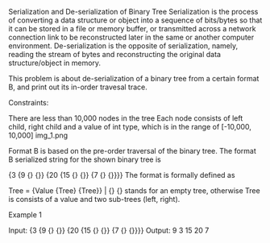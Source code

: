 Serialization and De-serialization of Binary Tree
Serialization is the process of converting a data structure or object into a sequence of bits/bytes so that it can be stored in a file or memory buffer, or transmitted across a network connection link to be reconstructed later in the same or another computer environment. De-serialization is the opposite of serialization, namely, reading the stream of bytes and reconstructing the original data structure/object in memory.

This problem is about de-serialization of a binary tree from a certain format B, and print out its in-order travesal trace.

Constraints:

There are less than 10,000 nodes in the tree
Each node consists of left child, right child and a value of int type, which is in the range of [-10,000, 10,000]
img_1.png

Format B is based on the pre-order traversal of the binary tree. The format B serialized string for the shown binary tree is

{3 {9 {} {}} {20 {15 {} {}} {7 {} {}}}}
The format is formally defined as

Tree = {Value {Tree} {Tree}} | {}
{} stands for an empty tree, otherwise Tree is consists of a value and two sub-trees (left, right).

Example 1

Input:
{3 {9 {} {}} {20 {15 {} {}} {7 {} {}}}}
Output:
9 3 15 20 7
